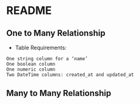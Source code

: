 # README

## One to Many Relationship
- Table Requirements: 
```
One string column for a ‘name’
One boolean column
One numeric column
Two DateTime columns: created_at and updated_at
```

## Many to Many Relationship